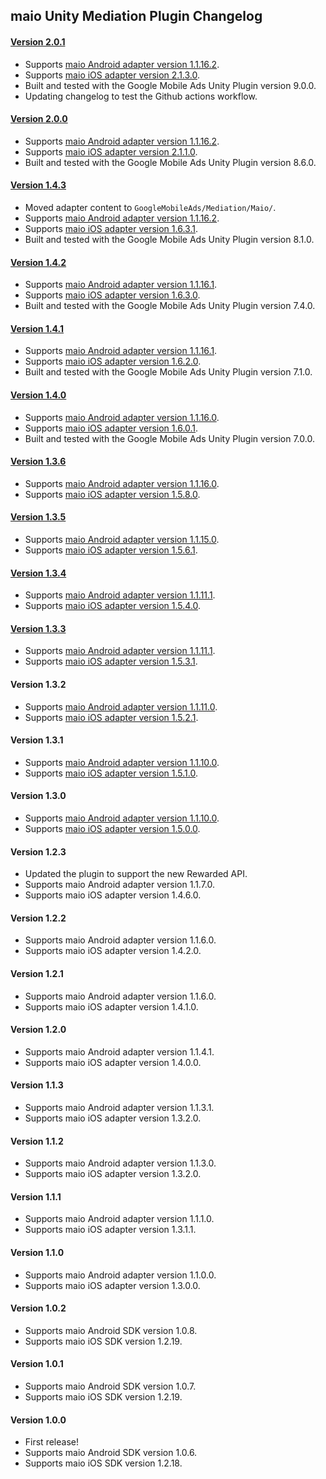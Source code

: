 ## maio Unity Mediation Plugin Changelog

#### [Version 2.0.1](https://dl.google.com/googleadmobadssdk/mediation/unity/maio/MaioUnityAdapter-2.0.1.zip)
- Supports [maio Android adapter version 1.1.16.2](https://github.com/googleads/googleads-mobile-android-mediation/blob/main/ThirdPartyAdapters/maio/CHANGELOG.md#version-11162).
- Supports [maio iOS adapter version 2.1.3.0](https://github.com/googleads/googleads-mobile-ios-mediation/blob/main/adapters/Maio/CHANGELOG.md#version-2130).
- Built and tested with the Google Mobile Ads Unity Plugin version 9.0.0.
- Updating changelog to test the Github actions workflow.

#### [Version 2.0.0](https://dl.google.com/googleadmobadssdk/mediation/unity/maio/MaioUnityAdapter-2.0.0.zip)
- Supports [maio Android adapter version 1.1.16.2](https://github.com/googleads/googleads-mobile-android-mediation/blob/main/ThirdPartyAdapters/maio/CHANGELOG.md#version-11162).
- Supports [maio iOS adapter version 2.1.1.0](https://github.com/googleads/googleads-mobile-ios-mediation/blob/main/adapters/Maio/CHANGELOG.md#version-2110).
- Built and tested with the Google Mobile Ads Unity Plugin version 8.6.0.

#### [Version 1.4.3](https://dl.google.com/googleadmobadssdk/mediation/unity/maio/MaioUnityAdapter-1.4.3.zip)
- Moved adapter content to `GoogleMobileAds/Mediation/Maio/`.
- Supports [maio Android adapter version 1.1.16.2](https://github.com/googleads/googleads-mobile-android-mediation/blob/main/ThirdPartyAdapters/maio/CHANGELOG.md#version-11162).
- Supports [maio iOS adapter version 1.6.3.1](https://github.com/googleads/googleads-mobile-ios-mediation/blob/main/adapters/Maio/CHANGELOG.md#version-1631).
- Built and tested with the Google Mobile Ads Unity Plugin version 8.1.0.

#### [Version 1.4.2](https://dl.google.com/googleadmobadssdk/mediation/unity/maio/MaioUnityAdapter-1.4.2.zip)
- Supports [maio Android adapter version 1.1.16.1](https://github.com/googleads/googleads-mobile-android-mediation/blob/main/ThirdPartyAdapters/maio/CHANGELOG.md#version-11161).
- Supports [maio iOS adapter version 1.6.3.0](https://github.com/googleads/googleads-mobile-ios-mediation/blob/main/adapters/Maio/CHANGELOG.md#version-1630).
- Built and tested with the Google Mobile Ads Unity Plugin version 7.4.0.

#### [Version 1.4.1](https://dl.google.com/googleadmobadssdk/mediation/unity/maio/MaioUnityAdapter-1.4.1.zip)
- Supports [maio Android adapter version 1.1.16.1](https://github.com/googleads/googleads-mobile-android-mediation/blob/main/ThirdPartyAdapters/maio/CHANGELOG.md#version-11161).
- Supports [maio iOS adapter version 1.6.2.0](https://github.com/googleads/googleads-mobile-ios-mediation/blob/main/adapters/Maio/CHANGELOG.md#version-1620).
- Built and tested with the Google Mobile Ads Unity Plugin version 7.1.0.

#### [Version 1.4.0](https://dl.google.com/googleadmobadssdk/mediation/unity/maio/MaioUnityAdapter-1.4.0.zip)
- Supports [maio Android adapter version 1.1.16.0](https://github.com/googleads/googleads-mobile-android-mediation/blob/main/ThirdPartyAdapters/maio/CHANGELOG.md#version-11160).
- Supports [maio iOS adapter version 1.6.0.1](https://github.com/googleads/googleads-mobile-ios-mediation/blob/main/adapters/Maio/CHANGELOG.md#version-1601).
- Built and tested with the Google Mobile Ads Unity Plugin version 7.0.0.

#### [Version 1.3.6](https://dl.google.com/googleadmobadssdk/mediation/unity/maio/MaioUnityAdapter-1.3.6.zip)
- Supports [maio Android adapter version 1.1.16.0](https://github.com/googleads/googleads-mobile-android-mediation/blob/main/ThirdPartyAdapters/maio/CHANGELOG.md#version-11160).
- Supports [maio iOS adapter version 1.5.8.0](https://github.com/googleads/googleads-mobile-ios-mediation/blob/main/adapters/Maio/CHANGELOG.md#version-1580).

#### [Version 1.3.5](https://dl.google.com/googleadmobadssdk/mediation/unity/maio/MaioUnityAdapter-1.3.5.zip)
- Supports [maio Android adapter version 1.1.15.0](https://github.com/googleads/googleads-mobile-android-mediation/blob/main/ThirdPartyAdapters/maio/CHANGELOG.md#version-11150).
- Supports [maio iOS adapter version 1.5.6.1](https://github.com/googleads/googleads-mobile-ios-mediation/blob/main/adapters/Maio/CHANGELOG.md#version-1561).

#### [Version 1.3.4](https://dl.google.com/googleadmobadssdk/mediation/unity/maio/MaioUnityAdapter-1.3.4.zip)
- Supports [maio Android adapter version 1.1.11.1](https://github.com/googleads/googleads-mobile-android-mediation/blob/main/ThirdPartyAdapters/maio/CHANGELOG.md#version-11111).
- Supports [maio iOS adapter version 1.5.4.0](https://github.com/googleads/googleads-mobile-ios-mediation/blob/main/adapters/Maio/CHANGELOG.md#version-1540).

#### [Version 1.3.3](https://dl.google.com/googleadmobadssdk/mediation/unity/maio/MaioUnityAdapter-1.3.3.zip)
- Supports [maio Android adapter version 1.1.11.1](https://github.com/googleads/googleads-mobile-android-mediation/blob/main/ThirdPartyAdapters/maio/CHANGELOG.md#version-11111).
- Supports [maio iOS adapter version 1.5.3.1](https://github.com/googleads/googleads-mobile-ios-mediation/blob/main/adapters/Maio/CHANGELOG.md#version-1531).

#### Version 1.3.2
- Supports [maio Android adapter version 1.1.11.0](https://github.com/googleads/googleads-mobile-android-mediation/blob/main/ThirdPartyAdapters/maio/CHANGELOG.md#version-11110).
- Supports [maio iOS adapter version 1.5.2.1](https://github.com/googleads/googleads-mobile-ios-mediation/blob/main/adapters/Maio/CHANGELOG.md#version-1521).

#### Version 1.3.1
- Supports [maio Android adapter version 1.1.10.0](https://github.com/googleads/googleads-mobile-android-mediation/blob/main/ThirdPartyAdapters/maio/CHANGELOG.md#version-11100).
- Supports [maio iOS adapter version 1.5.1.0](https://github.com/googleads/googleads-mobile-ios-mediation/blob/main/adapters/Maio/CHANGELOG.md#version-1510).

#### Version 1.3.0
- Supports [maio Android adapter version 1.1.10.0](https://github.com/googleads/googleads-mobile-android-mediation/blob/main/ThirdPartyAdapters/maio/CHANGELOG.md#version-11100).
- Supports [maio iOS adapter version 1.5.0.0](https://github.com/googleads/googleads-mobile-ios-mediation/blob/main/adapters/Maio/CHANGELOG.md#version-1500).

#### Version 1.2.3
- Updated the plugin to support the new Rewarded API.
- Supports maio Android adapter version 1.1.7.0.
- Supports maio iOS adapter version 1.4.6.0.

#### Version 1.2.2
- Supports maio Android adapter version 1.1.6.0.
- Supports maio iOS adapter version 1.4.2.0.

#### Version 1.2.1
- Supports maio Android adapter version 1.1.6.0.
- Supports maio iOS adapter version 1.4.1.0.

#### Version 1.2.0
- Supports maio Android adapter version 1.1.4.1.
- Supports maio iOS adapter version 1.4.0.0.

#### Version 1.1.3
- Supports maio Android adapter version 1.1.3.1.
- Supports maio iOS adapter version 1.3.2.0.

#### Version 1.1.2
- Supports maio Android adapter version 1.1.3.0.
- Supports maio iOS adapter version 1.3.2.0.

#### Version 1.1.1
- Supports maio Android adapter version 1.1.1.0.
- Supports maio iOS adapter version 1.3.1.1.

#### Version 1.1.0
- Supports maio Android adapter version 1.1.0.0.
- Supports maio iOS adapter version 1.3.0.0.

#### Version 1.0.2
- Supports maio Android SDK version 1.0.8.
- Supports maio iOS SDK version 1.2.19.

#### Version 1.0.1
- Supports maio Android SDK version 1.0.7.
- Supports maio iOS SDK version 1.2.19.

#### Version 1.0.0
- First release!
- Supports maio Android SDK version 1.0.6.
- Supports maio iOS SDK version 1.2.18.
